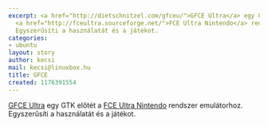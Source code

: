 ```yaml
---
excerpt: <a href="http://dietschnitzel.com/gfceu/">GFCE Ultra</a> egy GTK előtét a
  <a href="http://fceultra.sourceforge.net/">FCE Ultra Nintendo</a> rendszer emulátorhoz.
  Egyszerűsíti a használatát és a játékot.
categories:
- ubuntu
layout: story
author: kecsi
mail: kecsi@linuxbox.hu
title: GFCE
created: 1176391554
---
```

<a href="http://dietschnitzel.com/gfceu/">GFCE Ultra</a> egy GTK előtét a <a href="http://fceultra.sourceforge.net/">FCE Ultra Nintendo</a> rendszer emulátorhoz. Egyszerűsíti a használatát és a játékot.
